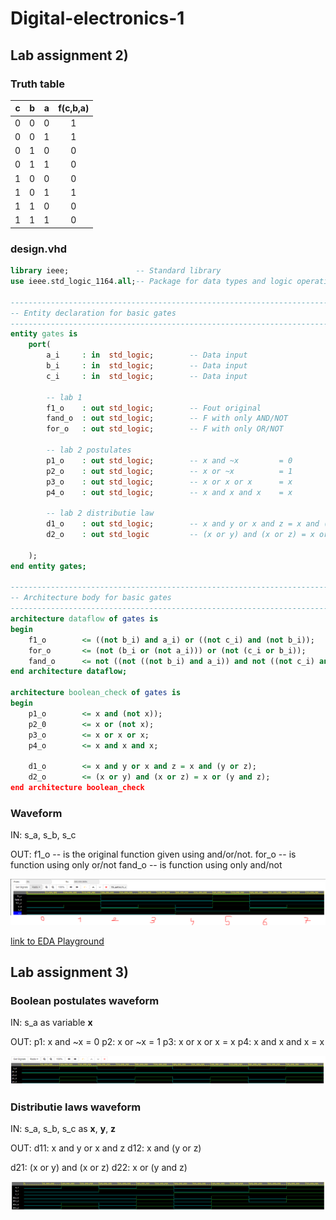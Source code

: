 # Digital-electronics-1

## Lab assignment 2)

### Truth table

| **c** | **b** |**a** | **f(c,b,a)** |
| :-: | :-: | :-: | :-: |
| 0 | 0 | 0 | 1 |
| 0 | 0 | 1 | 1 |
| 0 | 1 | 0 | 0 |
| 0 | 1 | 1 | 0 |
| 1 | 0 | 0 | 0 |
| 1 | 0 | 1 | 1 |
| 1 | 1 | 0 | 0 |
| 1 | 1 | 1 | 0 |

### design.vhd

```vhdl
library ieee;               -- Standard library
use ieee.std_logic_1164.all;-- Package for data types and logic operations

------------------------------------------------------------------------
-- Entity declaration for basic gates
------------------------------------------------------------------------
entity gates is
    port(
        a_i    	: in  std_logic;     	-- Data input
        b_i    	: in  std_logic;    	-- Data input
        c_i	   	: in  std_logic;		-- Data input
        
        -- lab 1
        f1_o   	: out std_logic;		-- Fout original
        fand_o 	: out std_logic;		-- F with only AND/NOT
        for_o  	: out std_logic;		-- F with only OR/NOT
        
        -- lab 2 postulates
        p1_o	: out std_logic;		-- x and ~x			= 0
        p2_o	: out std_logic;		-- x or ~x			= 1
        p3_o	: out std_logic;		-- x or x or x		= x
        p4_o	: out std_logic;		-- x and x and x	= x
        
        -- lab 2 distributie law
        d1_o	: out std_logic;		-- x and y or x and z = x and (y or z)
        d2_o	: out std_logic			-- (x or y) and (x or z) = x or (y and z)
        
    );
end entity gates;

------------------------------------------------------------------------
-- Architecture body for basic gates
------------------------------------------------------------------------
architecture dataflow of gates is
begin
	f1_o		<= ((not b_i) and a_i) or ((not c_i) and (not b_i));					-- original
	for_o		<= (not (b_i or (not a_i))) or (not (c_i or b_i));						-- or only
	fand_o		<= not ((not ((not b_i) and a_i)) and not ((not c_i) and (not b_i)));	-- and only
end architecture dataflow;

architecture boolean_check of gates is
begin
	p1_o		<= x and (not x));
    p2_0		<= x or (not x);
    p3_o		<= x or x or x;
    p4_o		<= x and x and x;
    
    d1_o		<= x and y or x and z = x and (y or z);
    d2_o		<= (x or y) and (x or z) = x or (y and z);
end architecture boolean_check
```

### Waveform
IN:
s_a, s_b, s_c

OUT:
f1_o    -- is the original function given using and/or/not.
for_o   -- is function using only or/not
fand_o  -- is function using only and/not

![waveform](Labs/01-tools/cap1.PNG)

[link to EDA Playground](https://www.edaplayground.com/x/v9TN)

## Lab assignment 3)

### Boolean postulates waveform

IN:
s_a as variable **x**

OUT:
p1: x and ~x        = 0
p2: x or ~x         = 1
p3: x or x or x     = x
p4: x and x and x	= x

![waveform](Labs/01-tools/cap2.PNG)


### Distributie laws waveform

IN:
s_a, s_b, s_c as **x**, **y**, **z**

OUT:
d11: x and y or x and z
d12: x and (y or z) 

d21: (x or y) and (x or z)
d22: x or (y and z)

![waveform](Labs/01-tools/cap3.PNG)